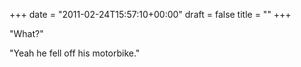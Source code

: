 +++
date = "2011-02-24T15:57:10+00:00"
draft = false
title = ""
+++
<p>"What?"</p>&#13;
<p>"Yeah he fell off his motorbike." </p> 
